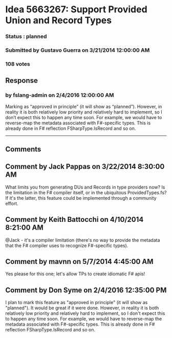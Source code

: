 # Idea 5663267: Support Provided Union and Record Types #

### Status : planned

### Submitted by Gustavo Guerra on 3/21/2014 12:00:00 AM

### 108 votes





## Response 
### by fslang-admin on 2/4/2016 12:00:00 AM

Marking as “approved in principle” (it will show as “planned”).
However, in reality it is both relatively low priority and relatively hard to implement, so I don’t expect this to happen any time soon.
For example, we would have to reverse-map the metadata associated with F#-specific types. This is already done in F# reflection FSharpType.IsRecord and so on.

------------------------
## Comments


## Comment by Jack Pappas on 3/22/2014 8:30:00 AM
What limits you from generating DUs and Records in type providers now? Is the limitation in the F# compiler itself, or in the ubiquitous ProvidedTypes.fs? If it's the latter, this feature could be implemented through a community effort.


## Comment by Keith Battocchi on 4/10/2014 8:21:00 AM
@Jack - it's a compiler limitation (there's no way to provide the metadata that the F# compiler uses to recognize F#-specific types).


## Comment by mavnn on 5/7/2014 4:45:00 AM
Yes please for this one; let's allow TPs to create idiomatic F# apis!


## Comment by Don Syme on 2/4/2016 12:35:00 PM
I plan to mark this feature as "approved in principle" (it will show as "planned"). It would be great if it were done.
However, in reality it is both relatively low priority and relatively hard to implement, so I don't expect this to happen any time soon.
For example, we would have to reverse-map the metadata associated with F#-specific types. This is already done in F# reflection FSharpType.IsRecord and so on.


